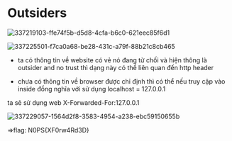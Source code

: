 # Outsiders 

![337219103-ffe74f5b-d5d8-4cfa-b6c0-621eec85f6d1](https://github.com/neo-M3tinez/n0psctf/assets/174318737/88cf3560-10fb-4271-96c3-765753bd2c72)


![337225501-f7ca0a68-be28-431c-a79f-88b21c8cb465](https://github.com/neo-M3tinez/n0psctf/assets/174318737/dd6c7975-2210-4646-859f-9bb1730d1583)

- ta có thông tin về website có vẻ nó đang từ chối và hiện thông là outsider and no trust thì dạng này có thể liên quan đến http header

+ chưa có thông tin về browser được chỉ định thì có thể nếu truy cập vào inside đồng nghĩa với sử dụng localhost = 127.0.0.1

ta sẽ sử dụng web X-Forwarded-For:127.0.0.1 

![337229057-1564d2f8-3583-4954-a238-ebc59150655b](https://github.com/neo-M3tinez/n0psctf/assets/174318737/5d4abee8-be66-4d23-b200-866c5ea2536b)

=>flag: N0PS{XF0rw4Rd3D}

